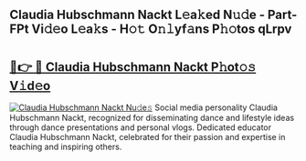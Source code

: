 ## Claudia Hubschmann Nackt L𝚎a𝚔ed N𝚞𝚍e - Part-FPt Vi𝚍𝚎o L𝚎a𝚔s - H𝚘𝚝 O𝚗𝚕yf𝚊ns P𝚑𝚘tos qLrpv

# <h2><a href="http://kf3jw8.oniu.top/?m=Claudia+Hubschmann+Nackt">🔗👉 🔴 Claudia Hubschmann Nackt P𝚑ot𝚘𝚜 V𝚒d𝚎o</a></h2>

[![Claudia Hubschmann Nackt Nu𝚍e𝚜](https://i.imgur.com/0qMVB7G.gif)](http://kf3jw8.oniu.top/?m=Claudia+Hubschmann+Nackt)
Social media personality Claudia Hubschmann Nackt, recognized for disseminating dance and lifestyle ideas through dance presentations and personal vlogs. Dedicated educator Claudia Hubschmann Nackt, celebrated for their passion and expertise in teaching and inspiring others.  
